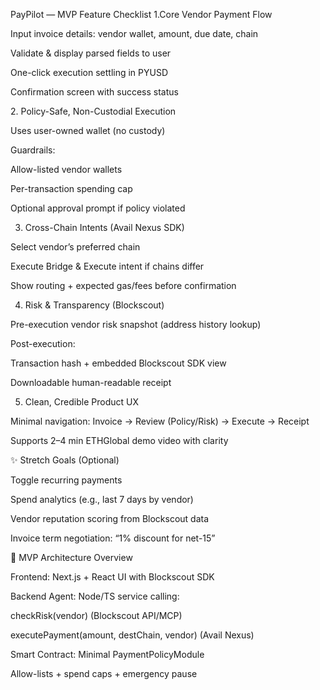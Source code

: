 PayPilot — MVP Feature Checklist
1.Core Vendor Payment Flow

Input invoice details: vendor wallet, amount, due date, chain

Validate & display parsed fields to user

One-click execution settling in PYUSD

Confirmation screen with success status

2️. Policy-Safe, Non-Custodial Execution

Uses user-owned wallet (no custody)

Guardrails:

Allow-listed vendor wallets

Per-transaction spending cap

Optional approval prompt if policy violated

3. Cross-Chain Intents (Avail Nexus SDK)

Select vendor’s preferred chain

Execute Bridge & Execute intent if chains differ

Show routing + expected gas/fees before confirmation

4. Risk & Transparency (Blockscout)

Pre-execution vendor risk snapshot (address history lookup)

Post-execution:

Transaction hash + embedded Blockscout SDK view

Downloadable human-readable receipt

5. Clean, Credible Product UX

Minimal navigation:
Invoice → Review (Policy/Risk) → Execute → Receipt

Supports 2–4 min ETHGlobal demo video with clarity

✨ Stretch Goals (Optional)

Toggle recurring payments

Spend analytics (e.g., last 7 days by vendor)

Vendor reputation scoring from Blockscout data

Invoice term negotiation: “1% discount for net-15”

🧩 MVP Architecture Overview

Frontend: Next.js + React UI with Blockscout SDK

Backend Agent: Node/TS service calling:

checkRisk(vendor) (Blockscout API/MCP)

executePayment(amount, destChain, vendor) (Avail Nexus)

Smart Contract: Minimal PaymentPolicyModule

Allow-lists + spend caps + emergency pause
